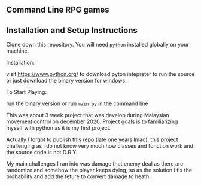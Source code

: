 ## Command Line RPG games

## Installation and Setup Instructions

Clone down this repository. You will need `python` installed globally on your machine.  

Installation:

visit https://www.python.org/ to download pyton intepreter to run the source or just download the binary version for windows. 

To Start Playing:

run the binary version or run `main.py` in the command line  


This was about 3 week project that was develop during Malaysian movement control on december 2020. Project goals is to familiarizing myself with python as it is my first project.

Actually I forgot to publish this repo (late one years lmao). this project challenging as i do not know very much how classes and function work and the source code is not D.R.Y.

My main challenges I ran into was damage that enemy deal as there are randomize and somehow the player keeps dying, so as the solution i fix the probability and add the feture to convert damage to heath.
